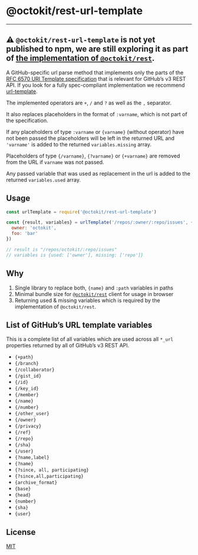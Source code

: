 # @octokit/rest-url-template

---
⚠️ `@octokit/rest-url-template` is not yet published to npm, we are still
exploring it as part of [the implementation of `@octokit/rest`](https://github.com/octokit/node-github/pull/680).
---

A GitHub-specific url parse method that implements only the parts of the
[RFC 6570 URI Template specification](https://tools.ietf.org/html/rfc6570)
that is relevant for GitHub’s v3 REST API. If you look for a fully
spec-compliant implementation we recommend [url-template](https://www.npmjs.com/package/url-template).

The implemented operators are
`+`, `/` and `?` as well as the `,` separator.

It also replaces placeholders in the format of `:varname`, which is not part of
the specification.

If any placeholders of type `:varname` or `{varname}` (without operator)
have not been passed the placeholders will be left in the returned URL and
`'varname'` is added to the returned `variables.missing` array.

Placeholders of type `{/varname}`, `{?varname}` or `{+varname}` are removed
from the URL if `varname` was not passed.

Any passed variable that was used as replacement in the url is added to the
returned `variables.used` array.

## Usage

```js
const urlTemplate = require('@octokit/rest-url-template')

const {result, variables} = urlTemplate('/repos/:owner/:repo/issues', {
  owner: 'octokit',
  foo: 'bar'
})

// result is "/repos/octokit/:repo/issues"
// variables is {used: ['owner'], missing: ['repo']}
```

## Why

1. Single library to replace both, `{name}` and `:path` variables in paths
2. Minimal bundle size for [`@octokit/rest`](https://github.com/octokit/rest)
   client for usage in browser
3. Returning used & missing variables which is required by the implementation
   of `@octokit/rest`.

## List of GitHub’s URL template variables

This is a complete list of all variables which are used across all `*_url`
properties returned by all of GitHub’s v3 REST API.

- `{+path}`
- `{/branch}`
- `{/collaborator}`
- `{/gist_id}`
- `{/id}`
- `{/key_id}`
- `{/member}`
- `{/name}`
- `{/number}`
- `{/other_user}`
- `{/owner}`
- `{/privacy}`
- `{/ref}`
- `{/repo}`
- `{/sha}`
- `{/user}`
- `{?name,label}`
- `{?name}`
- `{?since, all, participating}`
- `{?since,all,participating}`
- `{archive_format}`
- `{base}`
- `{head}`
- `{number}`
- `{sha}`
- `{user}`

## License

[MIT]('LICENSE')
